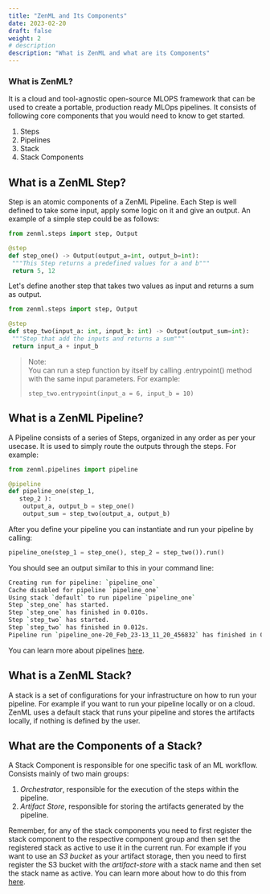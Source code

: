 ```yaml
---
title: "ZenML and Its Components"
date: 2023-02-20
draft: false
weight: 2
# description
description: "What is ZenML and what are its Components"
---
```


### What is ZenML?

It is a cloud and tool-agnostic open-source MLOPS framework that can be used to create a portable, production ready MLOps pipelines. It consists of following core components that you would need to know to get started.

1. Steps
2. Pipelines
3. Stack
4. Stack Components

## What is a ZenML Step?

Step is an atomic components of a ZenML Pipeline. Each Step is well defined to take some input, apply some logic on it and give an output. An example of a simple step could be as follows:

```python
from zenml.steps import step, Output

@step
def step_one() -> Output(output_a=int, output_b=int):
 """This Step returns a predefined values for a and b"""
 return 5, 12
```

Let's define another step that takes two values as input and returns a sum as output.

```python
from zenml.steps import step, Output

@step
def step_two(input_a: int, input_b: int) -> Output(output_sum=int):
 """Step that add the inputs and returns a sum"""
 return input_a + input_b
```

>Note:<br>You can run a step function by itself by calling .entrypoint() method with the same input parameters. For example: <br>
>
>```python}
>step_two.entrypoint(input_a = 6, input_b = 10)
>```

## What is a ZenML Pipeline?

A Pipeline consists of a series of Steps, organized in any order as per your usecase. It is used to simply route the outputs through the steps. For example:

```python
from zenml.pipelines import pipeline

@pipeline
def pipeline_one(step_1, 
   step_2 ):
    output_a, output_b = step_one()
    output_sum = step_two(output_a, output_b)
```

After you define your pipeline you can instantiate and run your pipeline by calling:

```python
pipeline_one(step_1 = step_one(), step_2 = step_two()).run()
```

You should see an output similar to this in your command line:

```bash
Creating run for pipeline: `pipeline_one`
Cache disabled for pipeline `pipeline_one`
Using stack `default` to run pipeline `pipeline_one`
Step `step_one` has started.
Step `step_one` has finished in 0.010s.
Step `step_two` has started.
Step `step_two` has finished in 0.012s.
Pipeline run `pipeline_one-20_Feb_23-13_11_20_456832` has finished in 0.152s.
```

You can learn more about pipelines [here](https://docs.zenml.io/starter-guide/pipelines).

## What is a ZenML Stack?

A stack is a set of configurations for your infrastructure on how to run your pipeline. For example if you want to run your pipeline locally or on a cloud. ZenML uses a default stack that runs your pipeline and stores the artifacts locally, if nothing is defined by the user.

## What are the Components of a Stack?

A Stack Component is responsible for one specific task of an ML workflow. Consists mainly of two main groups:

1. *Orchestrator*, responsible for the execution of the steps within the pipeline.
2. *Artifact Store*, responsible for storing the artifacts generated by the pipeline.

Remember, for any of the stack components you need to first register the stack component to the respective component group and then set the registered stack as active to use it in the current run. For example if you want to use an *S3 bucket* as your artifact storage, then you need to first register the S3 bucket with the *artifact-store* with a stack name and then set the stack name as active. You can learn more about how to do this from [here](https://docs.zenml.io/starter-guide/stacks/registering-stacks).
